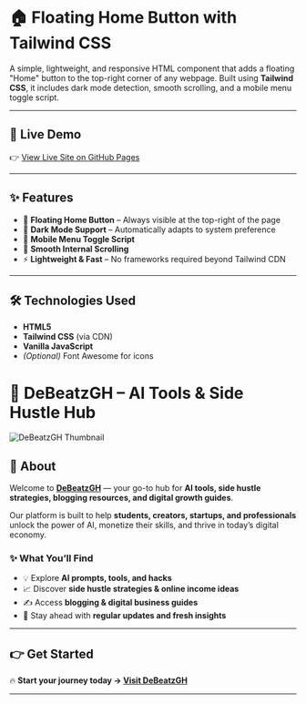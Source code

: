 # 🏠 Floating Home Button with Tailwind CSS

A simple, lightweight, and responsive HTML component that adds a floating "Home" button to the top-right corner of any webpage. Built using **Tailwind CSS**, it includes dark mode detection, smooth scrolling, and a mobile menu toggle script.

---

## 🚀 Live Demo

👉 [View Live Site on GitHub Pages](https://beatzde4.blogspot.com/p/advertise-online-for-free.html)

---

## ✨ Features

- 📌 **Floating Home Button** – Always visible at the top-right of the page
- 🌙 **Dark Mode Support** – Automatically adapts to system preference
- 📱 **Mobile Menu Toggle Script**
- 💨 **Smooth Internal Scrolling**
- ⚡ **Lightweight & Fast** – No frameworks required beyond Tailwind CDN

---

## 🛠️ Technologies Used

- **HTML5**
- **Tailwind CSS** (via CDN)
- **Vanilla JavaScript**
- *(Optional)* Font Awesome for icons

# 🚀 DeBeatzGH – AI Tools & Side Hustle Hub  

![DeBeatzGH Thumbnail](https://debeatzgh.wordpress.com/wp-content/uploads/2025/08/designamodernminimalisticdesignfeaturinganai-themedicon28likeabraincircuitorrobot29overlaidwithdebeatzghoraitoolshustles6089986211026037047.jpg)  

## 🌟 About  
Welcome to **[DeBeatzGH](https://debeatzgh.wordpress.com/)** — your go-to hub for **AI tools, side hustle strategies, blogging resources, and digital growth guides**.  

Our platform is built to help **students, creators, startups, and professionals** unlock the power of AI, monetize their skills, and thrive in today’s digital economy.  

### ✨ What You’ll Find  
- 💡 Explore **AI prompts, tools, and hacks**  
- 📈 Discover **side hustle strategies & online income ideas**  
- ✍️ Access **blogging & digital business guides**  
- 🚀 Stay ahead with **regular updates and fresh insights**  

---

## 👉 Get Started  
🔥 **Start your journey today → [Visit DeBeatzGH](https://debeatzgh.wordpress.com/)**  

---
